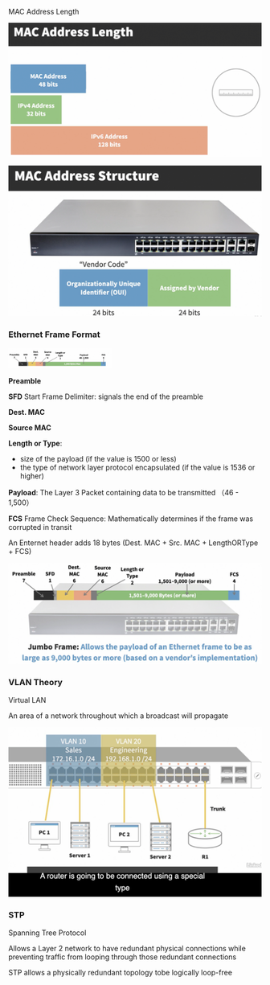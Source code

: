 MAC Address Length

![image-20220905222608214](assets/image-20220905222608214.png)



![image-20220905224351490](assets/image-20220905224351490.png)





### Ethernet Frame Format

<img src="assets/image-20220905230053870.png" alt="image-20220905230053870" style="zoom:20%;" />



**Preamble**

**SFD** Start Frame Delimiter: signals the end of the preamble

**Dest. MAC**

**Source MAC**

**Length or Type**: 

* size of the payload (if the value is 1500 or less)
* the type of network layer protocol encapsulated (if the value is 1536 or higher)

**Payload**: The Layer 3 Packet containing data to be transmitted （46 - 1,500）

**FCS** Frame Check Sequence: Mathematically determines if the frame was corrupted in transit 



An Enternet header adds 18 bytes (Dest. MAC + Src. MAC + LengthORType + FCS)

![image-20220905230247849](assets/image-20220905230247849.png)



### VLAN Theory

Virtual LAN

An area of a network throughout which a broadcast will propagate

![image-20220905230643600](assets/image-20220905230643600.png)





### STP

Spanning Tree Protocol

Allows a Layer 2 network to have redundant physical connections while preventing traffic from looping through those redundant connections



STP allows a physically redundant topology tobe logically loop-free

